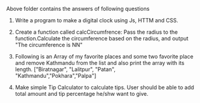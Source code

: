 Above folder contains the answers of following questions
1. Write a program to make a digital clock using Js, HTTM and CSS.

2. Create a function called calcCircumfrence: Pass the radius to the function.Calculate the circumference based on the radius, and output "The circumference is NN"
3. Following is an Array of my favorite places and some two favorite place and remove Kathmandu from the list and also print the array with its length.
                 ["Biratnagar", "Lalitpur", "Patan", "Kathmandu","Pokhara","Palpa"]
                 
4. Make simple Tip Calculator to calculate tips. User should be able to add total amount and tip percentage he/shw want to give.


